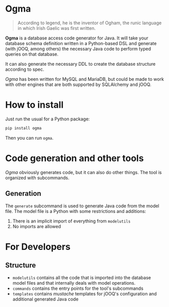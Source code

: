 # Ogma

> According to legend, he is the inventor of Ogham, the runic language in which Irish Gaelic was first written. 

**Ogma** is a database access code generator for Java. It will take your database schema definition written in a Python-based DSL and generate (with jOOQ, among others) the necessary Java code to perform typed queries on that database.

It can also generate the necessary DDL to create the database structure according to spec.

*Ogma* has been written for MySQL and MariaDB, but could be made to work with other engines that are both supported by SQLAlchemy and jOOQ.

# How to install

Just run the usual for a Python package:

```bash
pip install ogma
```

Then you can run `ogma`.

# Code generation and other tools

*Ogma* obviously generates code, but it can also do other things. The tool is organized with subcommands.

## Generation

The `generate` subcommand is used to generate Java code from the model file. The model file is a Python with some restrictions and additions:

1. There is an implicit import of everything from `modelutils`
1. No imports are allowed

# For Developers
## Structure
 * `modelutils` contains all the code that is imported into the database model files and that internally deals with model operations.
 * `commands` contains the entry points for the tool's subcommands
 * `templates` contains *mustache* templates for jOOQ's configuration and additional generated Java code

